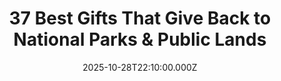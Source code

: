 ---
title: "37 Best Gifts That Give Back to National Parks & Public Lands"
date: 2025-10-28T22:10:00.000Z
category: Human Kindness
externalLink: "https://www.goodgoodgood.co/articles/national-parks-gifts"
image: ""
excerpt: "We’ve compiled a list of all the best national park-related gifts on the internet so you can spoil your loved ones — all while promoting the protection of these public lands.…"
---